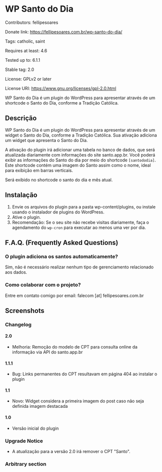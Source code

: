 # WP Santo do Dia

Contributors: fellipesoares

Donate link: https://fellipesoares.com.br/wp-santo-do-dia/

Tags: catholic, saint

Requires at least: 4.6

Tested up to: 6.1.1

Stable tag: 2.0

License: GPLv2 or later

License URI: https://www.gnu.org/licenses/gpl-2.0.html

WP Santo do Dia é um plugin do WordPress para apresentar através de um shortcode o Santo do Dia, conforme a Tradição Católica.

## Descrição

WP Santo do Dia é um plugin do WordPress para apresentar através de um widget o Santo do Dia, conforme a Tradição Católica. Sua ativação adiciona um widget que apresenta o Santo do Dia.

A ativação do plugin irá adicionar uma tabela no banco de dados, que será atualizada diariamente com informações do site santo.app.br. Você poderá exibir as informações do Santo do dia por meio do shortcode `[santododia]`. Este shortcode contém uma imagem do Santo assim como o nome, ideal para exibição em barras verticais.

Será exibido no shortcode o santo do dia e mês atual.

## Instalação

1. Envie os arquivos do plugin para a pasta wp-content/plugins, ou instale usando o instalador de plugins do WordPress.
2. Ative o plugin.
3. Recomendação: Se o seu site não recebe visitas diariamente, faça o agendamento do `wp-cron` para executar ao menos uma ver por dia.

## F.A.Q. (Frequently Asked Questions)

### O plugin adiciona os santos automaticamente?

Sim, não é necessário realizar nenhum tipo de gerenciamento relacionado aos dados.

### Como colaborar com o projeto?

Entre em contato comigo por email: falecom [at] fellipesoares.com.br

## Screenshots



### Changelog

#### 2.0
* Melhoria: Remoção do modelo de CPT para consulta online da informação via API do santo.app.br

#### 1.1.1
* Bug: Links permanentes do CPT resultavam em página 404 ao instalar o plugin

#### 1.1
* Novo: Widget considera a primeira imagem do post caso não seja definida imagem destacada

#### 1.0
* Versão inicial do plugin

### Upgrade Notice
* A atualização para a versão 2.0 irá remover o CPT "Santo".


### Arbitrary section
